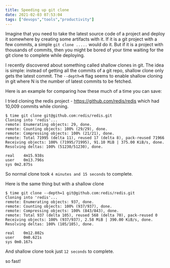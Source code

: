 ```yaml
---
title: Speeding up git clone
date: 2021-02-03 07:53:04
tags: ["devops","tools","productivity"]
---
```


Imagine that you need to take the latest source code of a project and deploy it somewhere by creating some artifacts with it. If it is a git project with a few commits, a simple `git clone .....` would do it. But if it is a project with thousands of commits, then you might be bored of your time waiting for the git clone to complete while deploying.

I recently discovered about something called shallow clones in git. The idea is simple: instead of getting all the commits of a git repo, shallow clone only gets the latest commit. The `--depth=N` flag seems to enable shallow cloning in git where N is the number of latest commits to be fetched.

Here is an example for comparing how these much of a time you can save:

I tried cloning the redis project - https://github.com/redis/redis which had 10,009 commits while cloning.

```
$ time git clone git@github.com:redis/redis.git
Cloning into 'redis'...
remote: Enumerating objects: 29, done.
remote: Counting objects: 100% (29/29), done.
remote: Compressing objects: 100% (21/21), done.
remote: Total 71995 (delta 11), reused 17 (delta 8), pack-reused 71966
Receiving objects: 100% (71995/71995), 91.10 MiB | 375.00 KiB/s, done.
Resolving deltas: 100% (51230/51230), done.

real	4m15.938s
user	0m13.796s
sys	0m2.875s
```

So normal clone took `4 minutes and 15 seconds` to complete.

Here is the same thing but with a shallow clone
```
$ time git clone --depth=1 git@github.com:redis/redis.git
Cloning into 'redis'...
remote: Enumerating objects: 937, done.
remote: Counting objects: 100% (937/937), done.
remote: Compressing objects: 100% (843/843), done.
remote: Total 937 (delta 105), reused 568 (delta 70), pack-reused 0
Receiving objects: 100% (937/937), 2.58 MiB | 390.00 KiB/s, done.
Resolving deltas: 100% (105/105), done.

real	0m12.802s
user	0m0.621s
sys	0m0.167s

```

And shallow clone took just `12 seconds` to complete.

so fast!

